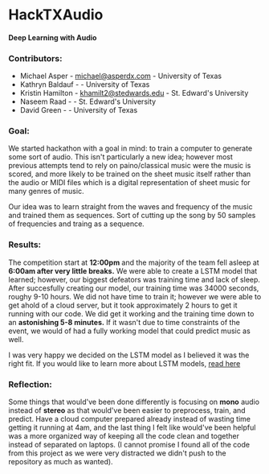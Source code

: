# HackTXAudio
#### Deep Learning with Audio

### Contributors:

* Michael Asper - michael@asperdx.com - University of Texas
* Kathryn Baldauf - - University of Texas
* Kristin Hamilton -  khamilt2@stedwards.edu - St. Edward's University
* Naseem Raad - - St. Edward's University
* David Green - - University of Texas


### Goal:

We started hackathon with a goal in mind: to train a computer to generate some sort of audio. This isn't particularly a new idea; however most previous attempts tend to rely on paino/classical music were the music is scored, and more likely to be trained on the sheet music itself rather than the audio or MIDI files which is a digital representation of sheet music for many genres of music. 

Our idea was to learn straight from the waves and frequency of the music and trained them as sequences. Sort of cutting up the song by 50 samples of frequencies and traing as a sequence.


### Results:

The competition start at **12:00pm** and the majority of the team fell asleep at **6:00am after very little breaks.** We were able to create a LSTM model that learned; however, our biggest defeators was training time and lack of sleep. After succesfully creating our model, our training time was 34000 seconds, roughy 9-10 hours. We did not have time to train it; however we were able to get ahold of a cloud server, but it took approximately 2 hours to get it running with our code. We did get it working and the training time down to an **astonishing 5-8 minutes.** If it wasn't due to time constraints of the event, we would of had a fully working model that could predict music as well.

I was very happy we decided on the LSTM model as I believed it was the right fit. If you would like to learn more about LSTM models, [read here](http://colah.github.io/posts/2015-08-Understanding-LSTMs/)

### Reflection:

Some things that would've been done differently is focusing on **mono** audio instead of **stereo** as that would've been easier to preprocess, train, and predict. Have a cloud computer prepared already instead of wasting time getting it running at 4am, and the last thing I felt like would've been helpful was a more organized way of keeping all the code clean and together instead of separated on laptops. (I cannot promise I found all of the code from this project as we were very distracted we didn't push to the repository as much as wanted).
